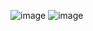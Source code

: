 ![image](https://user-images.githubusercontent.com/65870162/177071951-6794f590-d5b3-46ef-94a5-5bb8dab6d361.png)
![image](https://user-images.githubusercontent.com/65870162/177072003-b78c9ae1-64d2-4ae7-8ad6-b32781365ab3.png)
